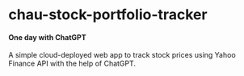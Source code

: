 # chau-stock-portfolio-tracker
#### One day with ChatGPT
A simple cloud-deployed web app to track stock prices using Yahoo Finance API with the help of ChatGPT.
